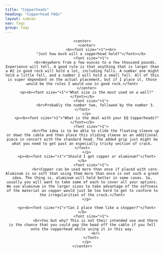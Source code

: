 ```yaml
---
title: "Copperheads"
heading: "Copperhead FAQs"
layout: subnav
nav: faqs
group: faqs
---
```


 <div align="center">
    
    <center>
        <center>
            <b><font size="+1"><br>
            "Just how much will a copperhead hold?"</font></b>
            <font size="+1">
                <br>Anywhere from a few ounces to a few thousand pounds. Experience will tell. A good rule is that anything that is larger than a #2 in good rock will hold a lot, including falls. A number one might hold a little fall, and a number 2 will hold a small fall. All of this is super dependant on the actual placement, but if I place it, those would be the rules I would use in good rock.</font>
        </center>
        <p><b><font size="+1">"What size is the most used on a wall?"</font></b>
            <font size="+1">
                <br>Probably the number two, followed by the number 3.</font>
        </p>
        <p><b><font size="+1">"What is the deal with your EQ Copperheads?"</font></b>
            <font size="+1">
                <br>The idea is to be able to slide the floating sleeve up or down the cable and then place this sliding sleeve as an additional piece in concert with the standard head. The added grip just might be what you need to get past an especially tricky section of crack.</font>
        </p>
        <p><b><font size="+1">"Should I get copper or aluminum?"</font></b>
            <font size="+1">
                <br>Copper can be used more than once if placed with care. Aluminum is so soft that using them more than once is not such a great idea. The thing is, aluminum will hold better in some cases. So, usually you will want to take some of each to cover all your options. We use aluminum in the larger sizes to take advantage of the softness of the material as copper would just be too hard to get to conform to the irregularities of the crack.</font>
        </p>

        <p><b><font size="+1">"Can I place them like a stopper?"</font></b>
            <font size="+1">
                <br>Yes but why? This is not their intended use and there is the chance that you could pop the head off the cable if you fell onto the copperhead while using it in this way.
                <br>
            </font>
        </p>
    </center>
</div>
